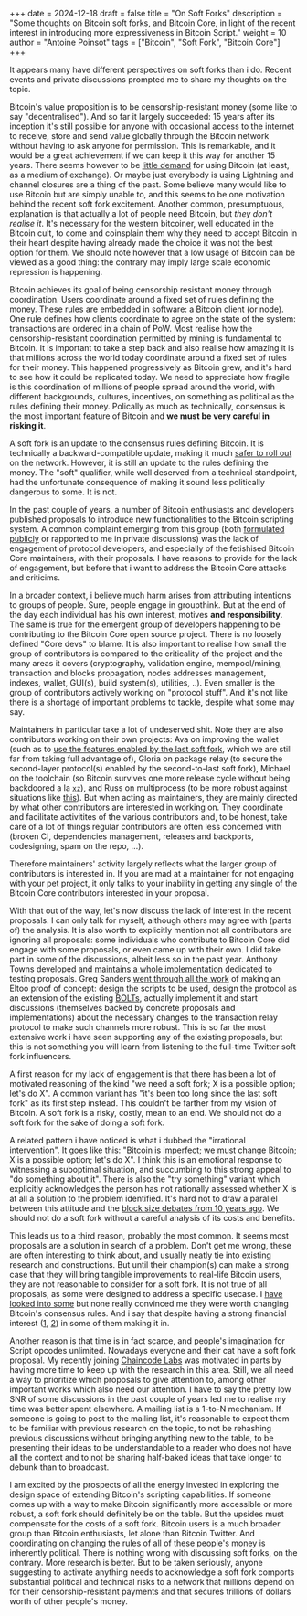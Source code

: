 +++
date = 2024-12-18
draft = false
title = "On Soft Forks"
description = "Some thoughts on Bitcoin soft forks, and Bitcoin Core, in light of the recent interest in introducing more expressiveness in Bitcoin Script."
weight = 10
author = "Antoine Poinsot"
tags = ["Bitcoin", "Soft Fork", "Bitcoin Core"]
+++


It appears many have different perspectives on soft forks than i do. Recent events and private
discussions prompted me to share my thoughts on the topic.

Bitcoin's value proposition is to be censorship-resistant money (some like to say "decentralised").
And so far it largely succeeded: 15 years after its inception it's still possible for anyone with
occasional access to the internet to receive, store and send value globally through the Bitcoin
network without having to ask anyone for permission. This is remarkable, and it would be a great
achievement if we can keep it this way for another 15 years. There seems however to be [little
demand](https://transactionfee.info/charts/fees-per-day-btc) for using Bitcoin (at least, as a
medium of exchange). Or maybe just everybody is using Lightning and channel closures are a thing of
the past. Some believe many would like to use Bitcoin but are simply unable to, and this seems to be
one motivation behind the recent soft fork excitement. Another common, presumptuous, explanation is
that actually a lot of people need Bitcoin, but *they don't realise it*. It's necessary for the
western bitcoiner, well educated in the Bitcoin cult, to come and coinsplain them why they need to
accept Bitcoin in their heart despite having already made the choice it was not the best option for
them. We should note however that a low usage of Bitcoin can be viewed as a good thing: the contrary
may imply large scale economic repression is happening.

Bitcoin achieves its goal of being censorship resistant money through coordination. Users coordinate
around a fixed set of rules defining the money. These rules are embedded in software: a Bitcoin
client (or node). One rule defines how clients coordinate to agree on the state of the system:
transactions are ordered in a chain of PoW. Most realise how the censorship-resistant coordination
permitted by mining is fundamental to Bitcoin. It is important to take a step back and also realise
how amazing it is that millions across the world today coordinate around a fixed set of rules for
their money. This happened progressively as Bitcoin grew, and it's hard to see how it could be
replicated today. We need to appreciate how fragile is this coordination of millions of people
spread around the world, with different backgrounds, cultures, incentives, on something as political
as the rules defining their money. Polically as much as technically, consensus is the most important
feature of Bitcoin and **we must be very careful in risking it**.

A soft fork is an update to the consensus rules defining Bitcoin. It is technically a
backward-compatible update, making it much [safer to roll
out](https://gnusha.org/pi/bitcoindev/CAPg+sBjJcqeqGLHnPyWt23z3YoCRGozQupuMxy51J_-hdkKBSA@mail.gmail.com)
on the network.  However, it is still an update to the rules defining the money. The "soft"
qualifier, while well deserved from a technical standpoint, had the unfortunate consequence of
making it sound less politically dangerous to some. It is not.

In the past couple of years, a number of Bitcoin enthusiasts and developers published proposals to
introduce new functionalities to the Bitcoin scripting system. A common complaint emerging from this
group (both [formulated publicly](https://x.com/jamesob/status/1857049961235403101) or rapported to
me in private discussions) was the lack of engagement of protocol developers, and especially of the
fetishised Bitcoin Core maintainers, with their proposals. I have reasons to provide for the lack of
engagement, but before that i want to address the Bitcoin Core attacks and criticims.

In a broader context, i believe much harm arises from attributing intentions to groups of people.
Sure, people engage in groupthink. But at the end of the day each individual has his own interest,
motives **and responsibility**. The same is true for the emergent group of developers happening to
be contributing to the Bitcoin Core open source project. There is no loosely defined "Core devs" to
blame. It is also important to realise how small the group of contributors is compared to the
criticality of the project and the many areas it covers (cryptography, validation engine,
mempool/mining, transaction and blocks propagation, nodes addresses management, indexes, wallet,
GUI(s), build system(s), utilities, ..).  Even smaller is the group of contributors actively working
on "protocol stuff". And it's not like there is a shortage of important problems to tackle, despite
what some may say.

Maintainers in particular take a lot of undeserved shit. Note they are also contributors working on
their own projects: Ava on improving the wallet (such as to [use the features enabled by the last
soft fork](https://github.com/bitcoin/bitcoin/pull/29675), which we are still far from taking full
advantage of), Gloria on package relay (to secure the second-layer protocol(s) enabled by the
second-to-last soft fork), Michael on the toolchain (so Bitcoin survives one more release cycle
without being backdoored a la [`xz`](https://en.wikipedia.org/wiki/XZ_Utils_backdoor)), and Russ on
multiprocess (to be more robust against situations like
[this](https://bitcoincore.org/en/2024/07/03/disclose_upnp_rce/)). But when acting as maintainers,
they are mainly directed by what other contributors are interested in working on. They coordinate
and facilitate activitites of the various contributors and, to be honest, take care of a lot of
things regular contributors are often less concerned with (broken CI, dependencies management,
releases and backports, codesigning, spam on the repo, ...).

Therefore maintainers' activity largely reflects what the larger group of contributors is interested
in. If you are mad at a maintainer for not engaging with your pet project, it only talks to your
inability in getting any single of the Bitcoin Core contributors interested in your proposal.

With that out of the way, let's now discuss the lack of interest in the recent proposals. I can only
talk for myself, although others may agree with (parts of) the analysis. It is also worth to
explicitly mention not all contributors are ignoring all proposals: some individuals who contribute
to Bitcoin Core did engage with some proposals, or even came up with their own. I did take part in
some of the discussions, albeit less so in the past year. Anthony Towns developed and [ maintains a
whole implementation](https://github.com/bitcoin-inquisition/) dedicated to testing proposals. Greg
Sanders [went through all the work](https://delvingbitcoin.org/t/ln-symmetry-project-recap/359) of
making an Eltoo proof of concept: design the scripts to be used, design the protocol as an extension
of the existing [BOLTs](https://github.com/lightning/bolts/), actually implement it and start
discussions (themselves backed by concrete proposals and implementations) about the necessary
changes to the transaction relay protocol to make such channels more robust. This is so far the most
extensive work i have seen supporting any of the existing proposals, but this is not something you
will learn from listening to the full-time Twitter soft fork influencers.

A first reason for my lack of engagement is that there has been a lot of motivated reasoning of the
kind "we need a soft fork; X is a possible option; let's do X". A common variant has "it's been too
long since the last soft fork" as its first step instead. This couldn't be farther from my vision of
Bitcoin. A soft fork is a risky, costly, mean to an end. We should not do a soft fork for the sake
of doing a soft fork.

A related pattern i have noticed is what i dubbed the "irrational intervention". It goes like this:
"Bitcoin is imperfect; we must change Bitcoin; X is a possible option; let's do X". I think this is
an emotional response to witnessing a suboptimal situation, and succumbing to this strong appeal to
"do something about it". There is also the "try something" variant which explicitly acknowledges the
person has not rationally assessed whether X is at all a solution to the problem identified. It's
hard not to draw a parallel between this attitude and the [block size debates from 10 years
ago](https://blog.bitmex.com/the-blocksize-war-chapter-1-first-strike/). We should not do a soft
fork without a careful analysis of its costs and benefits.

This leads us to a third reason, probably the most common. It seems most proposals are a solution in
search of a problem.  Don't get me wrong, these are often interesting to think about, and usually
neatly tie into existing research and constructions.  But until their champion(s) can make a strong
case that they will bring tangible improvements to real-life Bitcoin users, they are not reasonable
to consider for a soft fork. It is not true of all proposals, as some were designed to address a
specific usecase. I [have looked into
some](https://delvingbitcoin.org/t/using-op-vault-for-recovery/150) but none really convinced me
they were worth changing Bitcoin's consensus rules. And i say that despite having a strong financial
interest ([1](https://wizardsardine.com/revault/), [2](https://wizardsardine.com/liana/)) in some of
them making it in.

Another reason is that time is in fact scarce, and people's imagination for Script opcodes
unlimited. Nowadays everyone and their cat have a soft fork proposal. My recently joining [Chaincode
Labs](https://chaincode.com/) was motivated in parts by having more time to keep up with the
research in this area. Still, we all need a way to prioritize which proposals to give attention to,
among other important works which also need our attention. I have to say the pretty low SNR of some
discussions in the past couple of years led me to realise my time was better spent elsewhere. A
mailing list is a 1-to-N mechanism. If someone is going to post to the mailing list, it's reasonable
to expect them to be familiar with previous research on the topic, to not be rehashing previous
discussions without bringing anything new to the table, to be presenting their ideas to be
understandable to a reader who does not have all the context and to not be sharing half-baked ideas
that take longer to debunk than to broadcast.

I am excited by the prospects of all the energy invested in exploring the design space of extending
Bitcoin's scripting capabilities. If someone comes up with a way to make Bitcoin significantly more
accessible or more robust, a soft fork should definitely be on the table. But the upsides must
compensate for the costs of a soft fork. Bitcoin users is a much broader group than Bitcoin
enthusiasts, let alone than Bitcoin Twitter. And coordinating on changing the rules of all of these
people's money is inherently political. There is nothing wrong with discussing soft forks, on the
contrary. More research is better. But to be taken seriously, anyone suggesting to activate anything
needs to acknowledge a soft fork comports substantial political and technical risks to a network
that millions depend on for their censorship-resistant payments and that secures trillions of
dollars worth of other people's money.
